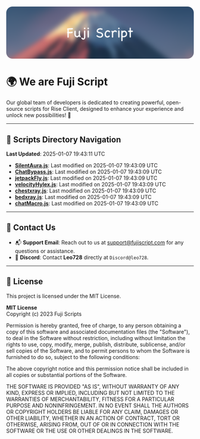 ![Banner](.github/b.webp)

# 🌍 **We are Fuji Script**

Our global team of developers is dedicated to creating powerful, open-source scripts for Rise Client, designed to enhance your experience and unlock new possibilities! 🌟

---
<!-- SCRIPTS_NAVIGATION_START -->
## 📂 **Scripts Directory Navigation**

**Last Updated**: 2025-01-07 19:43:11 UTC

- **[SilentAura.js](scripts/SilentAura.js)**: Last modified on 2025-01-07 19:43:09 UTC
- **[ChatBypass.js](scripts/ChatBypass.js)**: Last modified on 2025-01-07 19:43:09 UTC
- **[jetpackFly.js](scripts/jetpackFly.js)**: Last modified on 2025-01-07 19:43:09 UTC
- **[velocityHylex.js](scripts/velocityHylex.js)**: Last modified on 2025-01-07 19:43:09 UTC
- **[chestxray.js](scripts/chestxray.js)**: Last modified on 2025-01-07 19:43:09 UTC
- **[bedxray.js](scripts/bedxray.js)**: Last modified on 2025-01-07 19:43:09 UTC
- **[chatMacro.js](scripts/chatMacro.js)**: Last modified on 2025-01-07 19:43:09 UTC

<!-- SCRIPTS_NAVIGATION_END -->

---

## 💬 **Contact Us**  
- 📬 **Support Email**: Reach out to us at [support@fujiscript.com](mailto:support@fujiscript.com) for any questions or assistance.  
- 💬 **Discord**: Contact **Leo728** directly at `Discord@leo728`.

---

## 📜 **License**

This project is licensed under the MIT License.  

**MIT License**  
Copyright (c) 2023 Fuji Scripts  

Permission is hereby granted, free of charge, to any person obtaining a copy of this software and associated documentation files (the "Software"), to deal in the Software without restriction, including without limitation the rights to use, copy, modify, merge, publish, distribute, sublicense, and/or sell copies of the Software, and to permit persons to whom the Software is furnished to do so, subject to the following conditions:  

The above copyright notice and this permission notice shall be included in all copies or substantial portions of the Software.  

THE SOFTWARE IS PROVIDED "AS IS", WITHOUT WARRANTY OF ANY KIND, EXPRESS OR IMPLIED, INCLUDING BUT NOT LIMITED TO THE WARRANTIES OF MERCHANTABILITY, FITNESS FOR A PARTICULAR PURPOSE AND NONINFRINGEMENT. IN NO EVENT SHALL THE AUTHORS OR COPYRIGHT HOLDERS BE LIABLE FOR ANY CLAIM, DAMAGES OR OTHER LIABILITY, WHETHER IN AN ACTION OF CONTRACT, TORT OR OTHERWISE, ARISING FROM, OUT OF OR IN CONNECTION WITH THE SOFTWARE OR THE USE OR OTHER DEALINGS IN THE SOFTWARE.  
